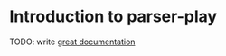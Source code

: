 # Introduction to parser-play

TODO: write [great documentation](http://jacobian.org/writing/what-to-write/)
